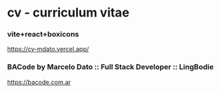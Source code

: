 # cv - curriculum vitae
### vite+react+boxicons
https://cv-mdato.vercel.app/

### BACode by Marcelo Dato :: Full Stack Developer :: LingBodie
https://bacode.com.ar
